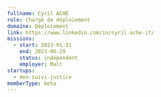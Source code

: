 ```yaml
---
fullname: Cyril ACHE
role: Chargé de déploiement
domaine: Déploiement
link: https://www.linkedin.com/in/cyril-ache-it/
missions:
  - start: 2023-01-31
    end: 2023-06-29
    status: independent
    employer: Malt
startups:
  - mon-suivi-justice
memberType: beta
---
```


